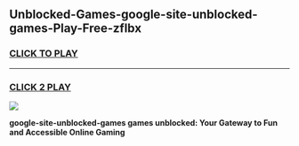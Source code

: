 
## Unblocked-Games-google-site-unblocked-games-Play-Free-zflbx
<h3>
<a href="https://premium76.site?title=google-site-unblocked-games&ref=18A1">CLICK TO PLAY</a></h3>
<hr>

<h3>
<a href="https://premium76.site?title=google-site-unblocked-games&ref=18A1">CLICK 2 PLAY</a>
  
</h3>

<a href="https://premium76.site?title=google-site-unblocked-games&ref=18A1"><img src="https://clearcache.store/games.png"></a>


**google-site-unblocked-games games unblocked: Your Gateway to Fun and Accessible Online Gaming**

